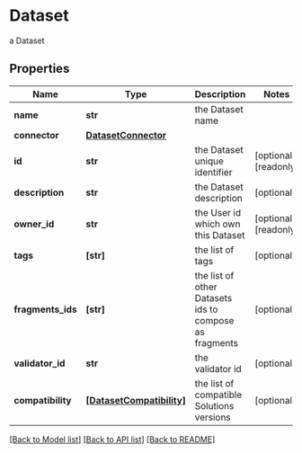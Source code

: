 # Dataset

a Dataset

## Properties
Name | Type | Description | Notes
------------ | ------------- | ------------- | -------------
**name** | **str** | the Dataset name | 
**connector** | [**DatasetConnector**](DatasetConnector.md) |  | 
**id** | **str** | the Dataset unique identifier | [optional] [readonly] 
**description** | **str** | the Dataset description | [optional] 
**owner_id** | **str** | the User id which own this Dataset | [optional] [readonly] 
**tags** | **[str]** | the list of tags | [optional] 
**fragments_ids** | **[str]** | the list of other Datasets ids to compose as fragments | [optional] 
**validator_id** | **str** | the validator id | [optional] 
**compatibility** | [**[DatasetCompatibility]**](DatasetCompatibility.md) | the list of compatible Solutions versions | [optional] 

[[Back to Model list]](../README.md#documentation-for-models) [[Back to API list]](../README.md#documentation-for-api-endpoints) [[Back to README]](../README.md)


